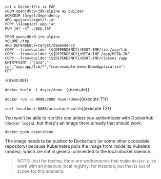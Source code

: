 ```
cat > Dockerfile << EOF
FROM openjdk:8-jdk-alpine AS builder
WORKDIR target/dependency
ARG appjar=target/*.jar
COPY \${appjar} app.jar
RUN jar -xf ./app.jar

FROM openjdk:8-jre-alpine
VOLUME /tmp
ARG DEPENDENCY=target/dependency
COPY --from=builder \${DEPENDENCY}/BOOT-INF/lib /app/lib
COPY --from=builder \${DEPENDENCY}/META-INF /app/META-INF
COPY --from=builder \${DEPENDENCY}/BOOT-INF/classes /app
ENTRYPOINT ["java","-cp","app:app/lib/*","com.example.demo.DemoApplication"]
EOF
```
{{execute}}

`docker build -t dsyer/demo .`{{execute}}

`docker run -p 8080:8080 dsyer/demo`{{execute T1}}

`curl localhost:8080/actuator/health`{{execute T2}}

You won't be able to run this one unless you authenticate with Dockerhub (`docker login`), but there's an image there already that should work:

`docker push dsyer/demo`

The image needs to be pushed to Dockerhub (or some other accessible repository) because Kubernetes pulls the image from inside its Kubelets (nodes), which are not in general connected to the local docker daemon.

> NOTE: Just for testing, there are workarounds that make `docker push` work with an insecure local registry, for instance, but that is out of scope for this scenario.